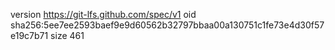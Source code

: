 version https://git-lfs.github.com/spec/v1
oid sha256:5ee7ee2593baef9e9d60562b32797bbaa00a130751c1fe73e4d30f57e19c7b71
size 461
